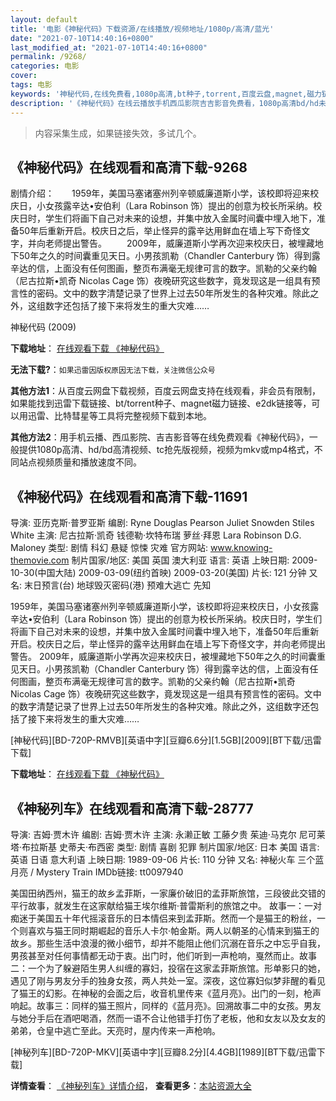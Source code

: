```yaml
---
layout: default
title: '电影《神秘代码》下载资源/在线播放/视频地址/1080p/高清/蓝光'
date: "2021-07-10T14:40:16+0800"
last_modified_at: "2021-07-10T14:40:16+0800"
permalink: /9268/
categories: 电影
cover:
tags: 电影
keywords: '神秘代码,在线免费看,1080p高清,bt种子,torrent,百度云盘,magnet,磁力链,迅雷下载资源'
description: '《神秘代码》在线云播放手机西瓜影院吉吉影音免费看，1080p高清bd/hd未删减完整版和tc抢先枪版，mkv/mp4格式，附带bt/torrent种子、magnet/磁力链、百度云盘、网盘资源迅雷下载链接'
---
```


>内容采集生成，如果链接失效，多试几个。


## 《神秘代码》在线观看和高清下载-9268

剧情介绍：　　1959年，美国马塞诸塞州列辛顿威廉道斯小学，该校即将迎来校庆日，小女孩露辛达•安伯利（Lara Robinson 饰）提出的创意为校长所采纳。校庆日时，学生们将画下自己对未来的设想，并集中放入金属时间囊中埋入地下，准备50年后重新开启。校庆日之后，举止怪异的露辛达用鲜血在墙上写下奇怪文字，并向老师提出警告。 　　2009年，威廉道斯小学再次迎来校庆日，被埋藏地下50年之久的时间囊重见天日。小男孩凯勒（Chandler Canterbury 饰）得到露辛达的信，上面没有任何图画，整页布满毫无规律可言的数字。凯勒的父亲约翰（尼古拉斯•凯奇 Nicolas Cage 饰）夜晚研究这些数字，竟发现这是一组具有预言性的密码。文中的数字清楚记录了世界上过去50年所发生的各种灾难。除此之外，这组数字还包括了接下来将发生的重大灾难……


神秘代码 (2009)

**下载地址**： [在线观看下载 《神秘代码》](https://www.btbtdy.me/btdy/dy9737.html) 


**无法下载?**：`如果迅雷因版权原因无法下载，关注微信公众号 `

**其他方法1**：从百度云网盘下载视频，百度云网盘支持在线观看，非会员有限制，如果能找到迅雷下载链接、bt/torrent种子、magnet磁力链接、e2dk链接等，可以用迅雷、比特彗星等工具将完整视频下载到本地。

**其他方法2**：用手机云播、西瓜影院、吉吉影音等在线免费观看《神秘代码》，一般提供1080p高清、hd/bd高清视频、tc抢先版视频，视频为mkv或mp4格式，不同站点视频质量和播放速度不同。


## 《神秘代码》在线观看和高清下载-11691

导演: 亚历克斯·普罗亚斯 编剧: Ryne Douglas Pearson Juliet Snowden Stiles White 主演: 尼古拉斯·凯奇 钱德勒·坎特布瑞 萝丝·拜恩 Lara Robinson D.G. Maloney 类型: 剧情 科幻 悬疑 惊悚 灾难 官方网站: www.knowing-themovie.com 制片国家/地区: 美国 英国 澳大利亚 语言: 英语 上映日期: 2009-10-30(中国大陆) 2009-03-09(纽约首映) 2009-03-20(美国) 片长: 121 分钟 又名: 末日预言(台) 地球毁灭密码(港) 预难大逃亡 先知

1959年，美国马塞诸塞州列辛顿威廉道斯小学，该校即将迎来校庆日，小女孩露辛达•安伯利（Lara Robinson 饰）提出的创意为校长所采纳。校庆日时，学生们将画下自己对未来的设想，并集中放入金属时间囊中埋入地下，准备50年后重新开启。校庆日之后，举止怪异的露辛达用鲜血在墙上写下奇怪文字，并向老师提出警告。 2009年，威廉道斯小学再次迎来校庆日，被埋藏地下50年之久的时间囊重见天日。小男孩凯勒（Chandler Canterbury 饰）得到露辛达的信，上面没有任何图画，整页布满毫无规律可言的数字。凯勒的父亲约翰（尼古拉斯•凯奇 Nicolas Cage 饰）夜晚研究这些数字，竟发现这是一组具有预言性的密码。文中的数字清楚记录了世界上过去50年所发生的各种灾难。除此之外，这组数字还包括了接下来将发生的重大灾难……


[神秘代码][BD-720P-RMVB][英语中字][豆瓣6.6分][1.5GB][2009][BT下载/迅雷下载]

**下载地址**： [在线观看下载 《神秘代码》](https://www.btdx8.com/torrent/knowing_2009.html) 


## 《神秘列车》在线观看和高清下载-28777

导演: 吉姆·贾木许 编剧: 吉姆·贾木许 主演: 永濑正敏 工藤夕贵 茱迪·马克尔 尼可莱塔·布拉斯基 史蒂夫·布西密 类型: 剧情 喜剧 犯罪 制片国家/地区: 日本 美国 语言: 英语 日语 意大利语 上映日期: 1989-09-06 片长: 110 分钟 又名: 神秘火车 三个蓝月亮 / Mystery Train IMDb链接: tt0097940

美国田纳西州，猫王的故乡孟菲斯，一家廉价破旧的孟菲斯旅馆，三段彼此交错的平行故事，就发生在这家献给猫王埃尔维斯·普雷斯利的旅馆之中。 故事一：一对痴迷于美国五十年代摇滚音乐的日本情侣来到孟菲斯。然而一个是猫王的粉丝，一个则喜欢与猫王同时期崛起的音乐人卡尔·帕金斯。两人以朝圣的心情来到猫王的故乡。那些生活中浪漫的微小细节，却并不能阻止他们沉溺在音乐之中忘乎自我，男孩甚至对任何事情都无动于衷。出门时，他们听到一声枪响，戛然而止。故事二：一个为了躲避陌生男人纠缠的寡妇，投宿在这家孟菲斯旅馆。形单影只的她，遇见了刚与男友分手的独身女孩，两人共处一室。深夜，这位寡妇似梦非醒的看见了猫王的幻影。在神秘的会面之后，收音机里传来《蓝月亮》。出门的一刻，枪声响起。故事三：同样的猫王照片，同样的《蓝月亮》。回溯故事二中的女孩。男友与她分手后在酒吧喝酒，然而一语不合让他错手打伤了老板，他和女友以及女友的弟弟，仓皇中逃亡至此。天亮时，屋内传来一声枪响。


[神秘列车][BD-720P-MKV][英语中字][豆瓣8.2分][4.4GB][1989][BT下载/迅雷下载]

**详情查看**： [《神秘列车》详情介绍](/movie/28777/)， **查看更多**：[本站资源大全](/movie/t/all/)

